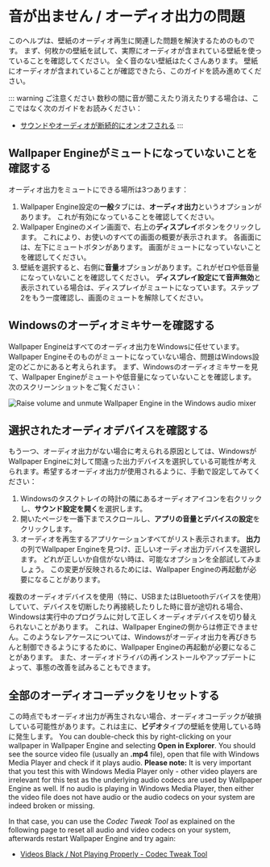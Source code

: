 # 音が出ません / オーディオ出力の問題
このヘルプは、壁紙のオーディオ再生に関連した問題を解決するためのものです。 まず、何枚かの壁紙を試して、実際にオーディオが含まれている壁紙を使っていることを確認してください。 全く音のない壁紙はたくさんあります。 壁紙にオーディオが含まれていることが確認できたら、このガイドを読み進めてください。

::: warning
ご注意ください 数秒の間に音が聞こえたり消えたりする場合は、ここではなく次のガイドをお読みください：

* [サウンドやオーディオが断続的にオンオフされる](/audio/intermittent)
:::

## Wallpaper Engineがミュートになっていないことを確認する
オーディオ出力をミュートにできる場所は3つあります：

1. Wallpaper Engine設定の**一般**タブには、**オーディオ出力**というオプションがあります。 これが有効になっていることを確認してください。
2. Wallpaper Engineのメイン画面で、右上の**ディスプレイ**ボタンをクリックします。 これにより、お使いのすべての画面の概要が表示されます。 各画面には、左下にミュートボタンがあります。 画面がミュートになっていないことを確認してください。
3. 壁紙を選択すると、右側に**音量**オプションがあります。これがゼロや低音量になっていないことを確認してください。 **ディスプレイ設定にて音声無効**と表示されている場合は、ディスプレイがミュートになっています。ステップ2をもう一度確認し、画面のミュートを解除してください。

## Windowsのオーディオミキサーを確認する
Wallpaper Engineはすべてのオーディオ出力をWindowsに任せています。Wallpaper Engineそのものがミュートになっていない場合、問題はWindows設定のどこかにあると考えられます。 まず、Windowsのオーディオミキサーを見て、Wallpaper Engineがミュートや低音量になっていないことを確認します。次のスクリーンショットをご覧ください：

![Raise volume and unmute Wallpaper Engine in the Windows audio mixer](./audiomixer.png)

## 選択されたオーディオデバイスを確認する
もう一つ、オーディオ出力がない場合に考えられる原因としては、WindowsがWallpaper Engineに対して間違った出力デバイスを選択している可能性が考えられます。希望するオーディオ出力が使用されるように、手動で設定してみてください：

1. Windowsのタスクトレイの時計の隣にあるオーディオアイコンを右クリックし、**サウンド設定を開く**を選択します。
2. 開いたページを一番下までスクロールし、**アプリの音量とデバイスの設定**をクリックします。
3. オーディオを再生するアプリケーションすべてがリスト表示されます。 **出力**の列でWallpaper Engineを見つけ、正しいオーディオ出力デバイスを選択します。 どれが正しいか自信がない時は、可能なオプションを全部試してみましょう。 この変更が反映されるためには、Wallpaper Engineの再起動が必要になることがあります。

複数のオーディオデバイスを使用（特に、USBまたはBluetoothデバイスを使用）していて、デバイスを切断したり再接続したりした時に音が途切れる場合、Windowsは実行中のプログラムに対して正しくオーディオデバイスを切り替えられないことがあります。 これは、Wallpaper Engineの側からは修正できません。このようなレアケースについては、Windowsがオーディオ出力を再びきちんと制御できるようにするために、Wallpaper Engineの再起動が必要になることがあります。 また、オーディオドライバの再インストールやアップデートによって、事態の改善を試みることもできます。

## 全部のオーディオコーデックをリセットする

この時点でもオーディオ出力が再生されない場合、オーディオコーデックが破損している可能性があります。これは主に、**ビデオ**タイプの壁紙を使用している時に発生します。 You can double-check this by right-clicking on your wallpaper in Wallpaper Engine and selecting **Open in Explorer**. You should see the source video file (usually an **.mp4** file), open that file with Windows Media Player and check if it plays audio. **Please note:** It is very important that you test this with Windows Media Player only - other video players are irrelevant for this test as the underlying audio codecs are used by Wallpaper Engine as well. If no audio is playing in Windows Media Player, then either the video file does not have audio or the audio codecs on your system are indeed broken or missing.

In that case, you can use the *Codec Tweak Tool* as explained on the following page to reset all audio and video codecs on your system, afterwards restart Wallpaper Engine and try again:

* [Videos Black / Not Playing Properly - Codec Tweak Tool](noshow/notplaying.html#codec-tweak-tool)

